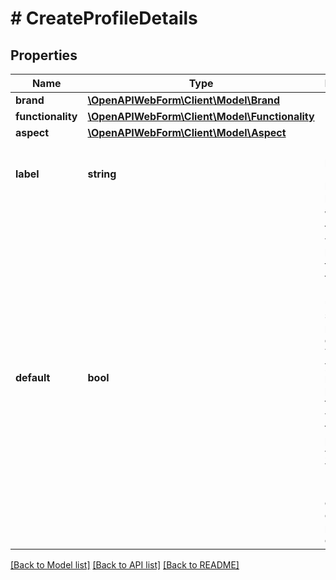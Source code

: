 # # CreateProfileDetails

## Properties

Name | Type | Description | Notes
------------ | ------------- | ------------- | -------------
**brand** | [**\OpenAPIWebForm\Client\Model\Brand**](Brand.md) |  | [optional]
**functionality** | [**\OpenAPIWebForm\Client\Model\Functionality**](Functionality.md) |  | [optional]
**aspect** | [**\OpenAPIWebForm\Client\Model\Aspect**](Aspect.md) |  | [optional]
**label** | **string** | Label to profile.&lt;br/&gt;The label must be unique. |
**default** | **bool** | Whether the profile will be used by default for all web forms.&lt;br/&gt;We urge you to set one profile as default. This way, if you do not pass the profile in the API call, we will use the default profile from you for the web forms.&lt;br/&gt;&lt;br/&gt;There can only be one default profile at one time. | [optional] [default to false]

[[Back to Model list]](../../README.md#models) [[Back to API list]](../../README.md#endpoints) [[Back to README]](../../README.md)

